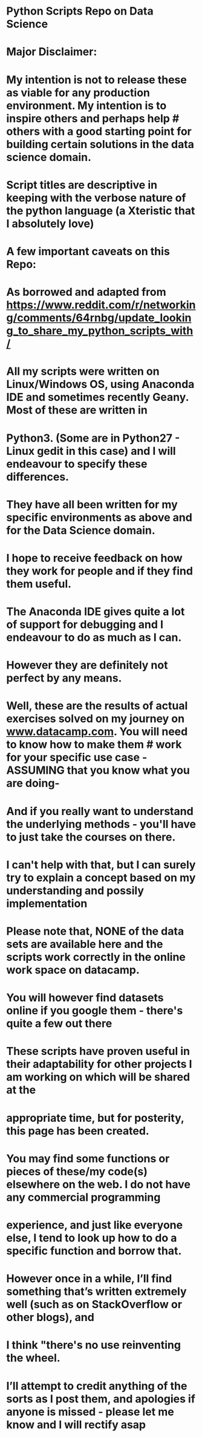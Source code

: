 # Python Scripts Repo on Data Science

# Major Disclaimer:
# My intention is not to release these as viable for any production environment. My intention is to inspire others and perhaps help # others with a good starting point for building certain solutions in the data science domain.

# Script titles are descriptive in keeping with the verbose nature of the python language (a Xteristic that I absolutely love)

# A few important caveats on this Repo: 
# As borrowed and adapted from https://www.reddit.com/r/networking/comments/64rnbg/update_looking_to_share_my_python_scripts_with/

# All my scripts were written on Linux/Windows OS, using Anaconda IDE and sometimes recently Geany. Most of these are written in
# Python3. (Some are in Python27 - Linux gedit in this case) and I will endeavour to specify these differences.
# They have all been written for my specific environments as above and for the Data Science domain.
# I hope to receive feedback on how they work for people and if they find them useful.
# The Anaconda IDE gives quite a lot of support for debugging and I endeavour to do as much as I can.
# However they are definitely not perfect by any means.


# Well, these are the results of actual exercises solved on my journey on www.datacamp.com. You will need to know how to make them # work for your specific use case - ASSUMING that you know what you are doing-
# And if you really want to understand the underlying methods - you'll have to just take the courses on there.
# I can't help with that, but I can surely try to explain a concept based on my understanding and possily implementation


# Please note that, NONE of the data sets are available here and the scripts work correctly in the online work space on datacamp.

# You will however find datasets online if you google them - there's quite a few out there

# These scripts have proven useful  in their adaptability for other projects I am working on which will be shared at the
# appropriate time, but for posterity, this page has been created.


# You may find some functions or pieces of these/my code(s) elsewhere on the web. I do not have any commercial programming
# experience, and just like everyone else, I tend to look up how to do a specific function and borrow that.

# However once in a while, I’ll find something that’s written extremely well (such as on StackOverflow or other blogs), and
# I think "there's no use reinventing the wheel.
# I’ll attempt to credit anything of the sorts as I post them, and apologies if anyone is missed - please let me know and I will rectify asap

